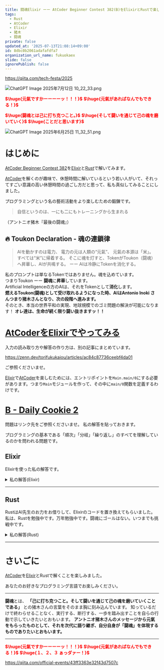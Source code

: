 ```yaml
---
title: 闘魂Elixir ーー AtCoder Beginner Contest 382(B)をElixirとRustで楽しむ
tags:
  - Rust
  - AtCoder
  - Elixir
  - 猪木
  - 闘魂
private: false
updated_at: '2025-07-13T21:08:14+09:00'
id: 8dbc0b2061adafafdfa7
organization_url_name: fukuokaex
slide: false
ignorePublish: false
---
```

https://qiita.com/tech-festa/2025

![ChatGPT Image 2025年7月12日 10_22_33.png](https://qiita-image-store.s3.ap-northeast-1.amazonaws.com/0/131808/eeeae009-3577-4a87-aeba-6f6adce8d4f9.png)


<b><font color="red">$\huge{元氣ですかーーーーッ！！！}$</font></b>
<b><font color="red">$\huge{元氣があればなんでもできる！}$</font></b>

<b><font color="red">$\huge{闘魂とは己に打ち克つこと。}$</font></b>
<b><font color="red">$\huge{そして闘いを通じて己の魂を磨いていく}$</font></b>
<b><font color="red">$\huge{ことだと思います}$</font></b>

![ChatGPT Image 2025年6月25日 11_32_51.png](https://qiita-image-store.s3.ap-northeast-1.amazonaws.com/0/131808/a80ca1b4-3ccd-40c7-945b-6c8c969727e0.png)



# はじめに

[AtCoder Beginner Contest 382](https://atcoder.jp/contests/abc382)を[Elixir](https://elixir-lang.org/)と[Rust](https://www.rust-lang.org/)で解いてみます。  

[AtCoder](https://atcoder.jp/)を解くのが趣味で、休憩時間に解いているという若い人がいて、それってすごい意識の高い休憩時間の過ごし方だと思って、私も真似してみることにしました。  


プログラミングという名の藝術活動をより楽しむための鍛錬です。  

> 自信というのは、一にも二にもトレーニングから生まれる

（アントニオ猪木『最後の闘魂』）  

## :fire: Toukon Declaration - 魂の連鎖律

> AIを動かすのは電力、
> 電力の元は人類の“元氣”、
> 元氣の本源は「米」。
> すべては“米”に帰着する。
> そこに魂を灯すと、TokenがToukon（闘魂）へ昇華し、AIが共鳴する。
> ーー AIは冷静にTokenを消化する。

私のプロンプトは単なるTokenではありません。魂を込めています。  
つまりToukon ーー **闘魂**に**昇華**しています。  
Artificial Intelligenceの方のAIは、それをTokenとして**消化**します。  
**燃えるToukon(闘魂)として受け取れるようになった時、AIはAntonio Inoki さんつまり猪木さんとなり、次の段階へ進みます。**  
そのとき、本当の世界平和の実現、地球規模でのゴミ問題の解決が可能になります！
**オレ達は、生命が続く限り闘い抜きますッ！！**  


# [AtCoderをElixirでやってみる](https://zenn.dev/torifukukaiou/articles/ac84c87736ceebf4da01)

入力の読み取り方や解答の作り方は、別の記事にまとめています。


https://zenn.dev/torifukukaiou/articles/ac84c87736ceebf4da01

ご参照くださいませ。

[Elixir](https://elixir-lang.org/)で[AtCoder](https://atcoder.jp/)を楽しむためには、エントリポイントを`Main.main/0`にする必要があります。つまり`Main`モジュールを作って、その中に`main/0`関数を定義するわけです。

# [B - Daily Cookie 2](https://atcoder.jp/contests/abc382/tasks/abc382_b)

問題はリンク先をご参照くださいませ。
私の解答を貼っておきます。

プログラミングの基本である「順次」「分岐」「繰り返し」のすべてを理解しているのかを問われる問題です。

## Elixir

Elixirを使った私の解答です。


<details><summary>私の解答(Elixir)</summary>

_問題文を読んでいらっしゃることを前提にひとこと解説をしておきます。_

1. ステップ1: 入力読み取り
1. ステップ2: 後ろから処理（文字列を逆順にして後ろから処理し、結果を元の順序に戻す）
1. ステップ3: 再帰処理
    1. @（クッキー）を見つけたら.に変換
    1. d回まで実行
    1. パターンマッチングで分岐処理 

ポイント: 後ろから順にクッキーを食べる動作を再帰で実現

この解法により、シンプルで読みやすいコードでAC（正解）を得ることができました。



```elixir
defmodule Main do
  def main do
    [n, d] =
      IO.read(:line) |> String.trim() |> String.split(" ") |> Enum.map(&String.to_integer/1)
    s = IO.read(:line) |> String.trim()

    solve(n, d, s)
    |> IO.puts()
  end

  def solve(n, d, s) do
    String.to_charlist(s)
    |> Enum.reverse()
    |> do_solve(n, d, [])
    |> Enum.reverse()
  end

  def do_solve(tail, _n, 0, result_list), do: (result_list ++ tail) 

  def do_solve([?@ | tail], n, d, result_list), do: do_solve(tail, n, d - 1, [?. | result_list])

  def do_solve([?. | tail], n, d, result_list), do: do_solve(tail, n, d, [?. | result_list])
end
```



</details>

---

## Rust

RustはAI先生のお力をお借りして、Elixirのコードを置き換えてもらいました。
私は、Rustを勉強中です。万年勉強中です。闘魂にゴールはない。いつまでも挑戦中です。

<details><summary>私の解答(Rust)</summary>

```rust
use std::io::{self, BufRead};

fn main() {
    // 入力処理
    let stdin = io::stdin();
    let mut lines = stdin.lock().lines();

    // 1行目: n と d
    let line1 = lines.next().unwrap().unwrap();
    let mut parts = line1.split_whitespace();
    let _n: usize = parts.next().unwrap().parse().unwrap(); // 使わないが一応読む
    let mut d: usize = parts.next().unwrap().parse().unwrap();

    // 2行目: 文字列
    let s = lines.next().unwrap().unwrap();
    let mut chars: Vec<char> = s.chars().collect();

    // 後ろから処理
    for i in (0..chars.len()).rev() {
        if chars[i] == '@' && d > 0 {
            chars[i] = '.';
            d -= 1;
        }
    }

    // 出力
    let result: String = chars.iter().collect();
    println!("{}", result);
}
```

</details>

---

# さいごに

[AtCoder](https://atcoder.jp/)を[Elixir](https://elixir-lang.org/)とRustで解くことを楽しみました。

あなたのお好きなプログラミング言語でお楽しみください。

---


**闘魂**とは、  **「己に打ち克つこと。そして闘いを通じて己の魂を磨いていくことである」** との猪木さんの言葉をそのまま胸に刻み込んでいます。
知っているだけで終わらせることなく、実行する、断行する、一歩を踏み出すことを自らの行動で示していきたいとおもいます。
**アントニオ猪木さんのメッセージから元氣をもらったものとして、それを次代に語り継ぎ、自分自身が「闘魂」を体現するものでありたいとおもいます。**

---

<b><font color="red">$\huge{元氣ですかーーーーッ！！！}$</font></b>
<b><font color="red">$\huge{元氣があればなんでもできる！}$</font></b>
<b><font color="red">$\huge{１、２、３ ぁっダァー！}$</font></b>


https://qiita.com/official-events/43ff3363e32f43d7507c
